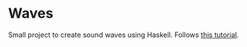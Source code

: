 # Waves

Small project to create sound waves using Haskell. Follows [this tutorial](http://apoco.github.io/wave-machine/2014/07/31/intro.html).
